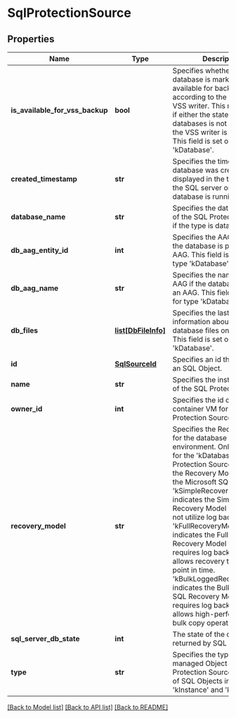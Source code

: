 # SqlProtectionSource

## Properties
Name | Type | Description | Notes
------------ | ------------- | ------------- | -------------
**is_available_for_vss_backup** | **bool** | Specifies whether the database is marked as available for backup according to the SQL Server VSS writer. This may be false if either the state of the databases is not online, or if the VSS writer is not online. This field is set only for type &#39;kDatabase&#39;. | [optional] 
**created_timestamp** | **str** | Specifies the time when the database was created. It is displayed in the timezone of the SQL server on which this database is running. | [optional] 
**database_name** | **str** | Specifies the database name of the SQL Protection Source, if the type is database. | [optional] 
**db_aag_entity_id** | **int** | Specifies the AAG entity id if the database is part of an AAG. This field is set only for type &#39;kDatabase&#39;. | [optional] 
**db_aag_name** | **str** | Specifies the name of the AAG if the database is part of an AAG. This field is set only for type &#39;kDatabase&#39;. | [optional] 
**db_files** | [**list[DbFileInfo]**](DbFileInfo.md) | Specifies the last known information about the set of database files on the host. This field is set only for type &#39;kDatabase&#39;. | [optional] 
**id** | [**SqlSourceId**](SqlSourceId.md) | Specifies an id that identifies an SQL Object. | [optional] 
**name** | **str** | Specifies the instance name of the SQL Protection Source | [optional] 
**owner_id** | **int** | Specifies the id of the container VM for the SQL Protection Source. | [optional] 
**recovery_model** | **str** | Specifies the Recovery Model for the database in SQL environment. Only meaningful for the &#39;kDatabase&#39; SQL Protection Source. Specifies the Recovery Model set for the Microsoft SQL Server. &#39;kSimpleRecoveryModel&#39; indicates the Simple SQL Recovery Model which does not utilize log backups. &#39;kFullRecoveryModel&#39; indicates the Full SQL Recovery Model which requires log backups and allows recovery to a single point in time. &#39;kBulkLoggedRecoveryModel&#39; indicates the Bulk Logged SQL Recovery Model which requires log backups and allows high-performance bulk copy operations. | [optional] 
**sql_server_db_state** | **int** | The state of the database as returned by SQL Server. | [optional] 
**type** | **str** | Specifies the type of the managed Object in a SQL Protection Source. Examples of SQL Objects include &#39;kInstance&#39; and &#39;kDatabase&#39;. | [optional] 

[[Back to Model list]](../README.md#documentation-for-models) [[Back to API list]](../README.md#documentation-for-api-endpoints) [[Back to README]](../README.md)


